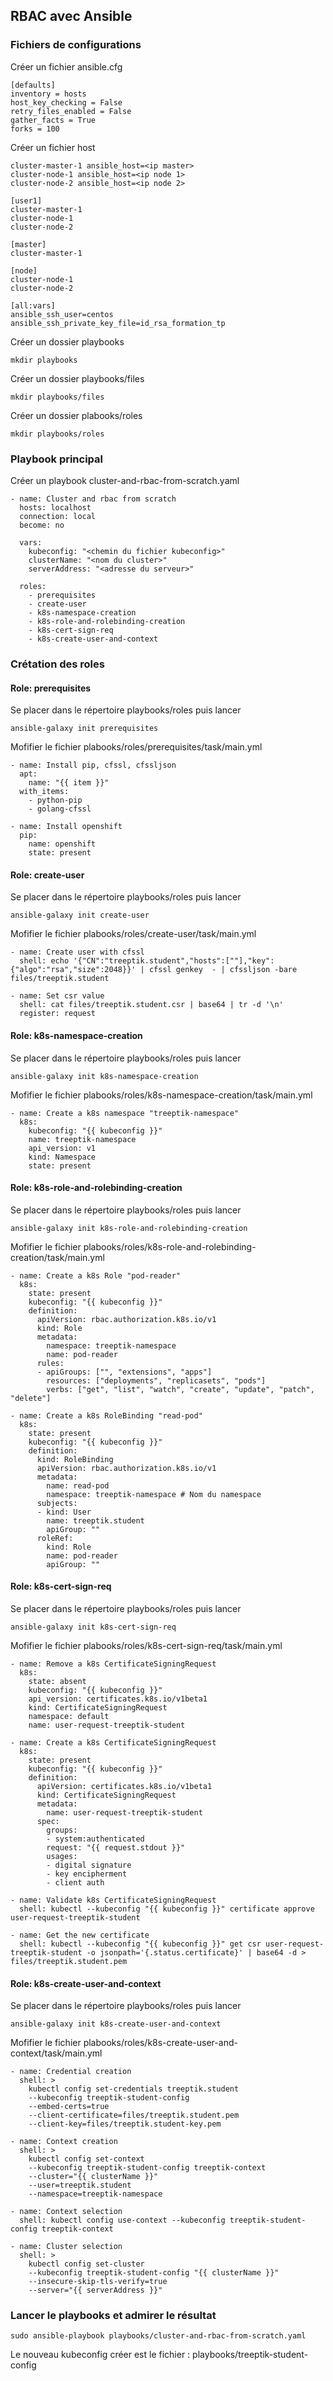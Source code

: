 ## RBAC avec Ansible

### Fichiers de configurations

Créer un fichier ansible.cfg
```
[defaults]
inventory = hosts
host_key_checking = False
retry_files_enabled = False
gather_facts = True
forks = 100
```

Créer un fichier host
```
cluster-master-1 ansible_host=<ip master>
cluster-node-1 ansible_host=<ip node 1>
cluster-node-2 ansible_host=<ip node 2>

[user1]
cluster-master-1
cluster-node-1
cluster-node-2

[master]
cluster-master-1

[node]
cluster-node-1
cluster-node-2

[all:vars]
ansible_ssh_user=centos
ansible_ssh_private_key_file=id_rsa_formation_tp
```

Créer un dossier playbooks
```
mkdir playbooks
```

Créer un dossier playbooks/files
```
mkdir playbooks/files
```

Créer un dossier plabooks/roles
```
mkdir playbooks/roles
```

### Playbook principal

Créer un playbook cluster-and-rbac-from-scratch.yaml
```
- name: Cluster and rbac from scratch
  hosts: localhost
  connection: local
  become: no

  vars:
    kubeconfig: "<chemin du fichier kubeconfig>"
    clusterName: "<nom du cluster>"
    serverAddress: "<adresse du serveur>"

  roles:
    - prerequisites
    - create-user
    - k8s-namespace-creation
    - k8s-role-and-rolebinding-creation
    - k8s-cert-sign-req
    - k8s-create-user-and-context
```

### Crétation des roles

#### Role: prerequisites

Se placer dans le répertoire playbooks/roles puis lancer
```
ansible-galaxy init prerequisites
```

Mofifier le fichier plabooks/roles/prerequisites/task/main.yml
```
- name: Install pip, cfssl, cfssljson
  apt:
    name: "{{ item }}"
  with_items:
    - python-pip
    - golang-cfssl

- name: Install openshift
  pip:
    name: openshift
    state: present
```

#### Role: create-user

Se placer dans le répertoire playbooks/roles puis lancer
```
ansible-galaxy init create-user
```

Mofifier le fichier plabooks/roles/create-user/task/main.yml
```
- name: Create user with cfssl
  shell: echo '{"CN":"treeptik.student","hosts":[""],"key":{"algo":"rsa","size":2048}}' | cfssl genkey  - | cfssljson -bare files/treeptik.student

- name: Set csr value
  shell: cat files/treeptik.student.csr | base64 | tr -d '\n'
  register: request
```

#### Role: k8s-namespace-creation

Se placer dans le répertoire playbooks/roles puis lancer
```
ansible-galaxy init k8s-namespace-creation
```

Mofifier le fichier plabooks/roles/k8s-namespace-creation/task/main.yml
```
- name: Create a k8s namespace "treeptik-namespace"
  k8s:
    kubeconfig: "{{ kubeconfig }}"
    name: treeptik-namespace
    api_version: v1
    kind: Namespace
    state: present
```

#### Role: k8s-role-and-rolebinding-creation

Se placer dans le répertoire playbooks/roles puis lancer
```
ansible-galaxy init k8s-role-and-rolebinding-creation
```

Mofifier le fichier plabooks/roles/k8s-role-and-rolebinding-creation/task/main.yml
```
- name: Create a k8s Role "pod-reader"
  k8s:
    state: present
    kubeconfig: "{{ kubeconfig }}"
    definition:
      apiVersion: rbac.authorization.k8s.io/v1
      kind: Role
      metadata:
        namespace: treeptik-namespace
        name: pod-reader
      rules:
      - apiGroups: ["", "extensions", "apps"]
        resources: ["deployments", "replicasets", "pods"]
        verbs: ["get", "list", "watch", "create", "update", "patch", "delete"]

- name: Create a k8s RoleBinding "read-pod"
  k8s:
    state: present
    kubeconfig: "{{ kubeconfig }}"
    definition:
      kind: RoleBinding
      apiVersion: rbac.authorization.k8s.io/v1
      metadata:
        name: read-pod
        namespace: treeptik-namespace # Nom du namespace
      subjects:
      - kind: User
        name: treeptik.student
        apiGroup: ""
      roleRef:
        kind: Role
        name: pod-reader
        apiGroup: ""
```

#### Role: k8s-cert-sign-req

Se placer dans le répertoire playbooks/roles puis lancer
```
ansible-galaxy init k8s-cert-sign-req
```

Mofifier le fichier plabooks/roles/k8s-cert-sign-req/task/main.yml
```
- name: Remove a k8s CertificateSigningRequest
  k8s:
    state: absent
    kubeconfig: "{{ kubeconfig }}"
    api_version: certificates.k8s.io/v1beta1
    kind: CertificateSigningRequest
    namespace: default
    name: user-request-treeptik-student

- name: Create a k8s CertificateSigningRequest
  k8s:
    state: present
    kubeconfig: "{{ kubeconfig }}"
    definition:
      apiVersion: certificates.k8s.io/v1beta1
      kind: CertificateSigningRequest
      metadata:
        name: user-request-treeptik-student
      spec:
        groups:
        - system:authenticated
        request: "{{ request.stdout }}"
        usages:
        - digital signature
        - key encipherment
        - client auth

- name: Validate k8s CertificateSigningRequest
  shell: kubectl --kubeconfig "{{ kubeconfig }}" certificate approve user-request-treeptik-student

- name: Get the new certificate
  shell: kubectl --kubeconfig "{{ kubeconfig }}" get csr user-request-treeptik-student -o jsonpath='{.status.certificate}' | base64 -d > files/treeptik.student.pem

```

#### Role: k8s-create-user-and-context

Se placer dans le répertoire playbooks/roles puis lancer
```
ansible-galaxy init k8s-create-user-and-context
```

Mofifier le fichier plabooks/roles/k8s-create-user-and-context/task/main.yml
```
- name: Credential creation
  shell: >
    kubectl config set-credentials treeptik.student
    --kubeconfig treeptik-student-config
    --embed-certs=true
    --client-certificate=files/treeptik.student.pem
    --client-key=files/treeptik.student-key.pem

- name: Context creation
  shell: >
    kubectl config set-context
    --kubeconfig treeptik-student-config treeptik-context
    --cluster="{{ clusterName }}"
    --user=treeptik.student
    --namespace=treeptik-namespace

- name: Context selection
  shell: kubectl config use-context --kubeconfig treeptik-student-config treeptik-context

- name: Cluster selection
  shell: >
    kubectl config set-cluster
    --kubeconfig treeptik-student-config "{{ clusterName }}"
    --insecure-skip-tls-verify=true
    --server="{{ serverAddress }}"
```

### Lancer le playbooks et admirer le résultat
```
sudo ansible-playbook playbooks/cluster-and-rbac-from-scratch.yaml
```

Le nouveau kubeconfig créer est le fichier : playbooks/treeptik-student-config
